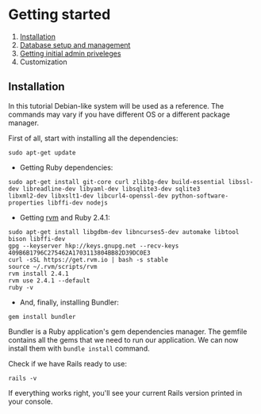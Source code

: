 # Getting started

1. [Installation](Getting_started.md)
2. [Database setup and management](Database.md)
3. [Getting initial admin priveleges](Privileges.md)
4. Customization

## Installation

In this tutorial Debian-like system will be used as a reference. The commands may vary if you have different OS or a different package manager. 

First of all, start with installing  all the dependencies:

`sudo apt-get update`
  

* Getting Ruby dependencies:

```
sudo apt-get install git-core curl zlib1g-dev build-essential libssl-dev libreadline-dev libyaml-dev libsqlite3-dev sqlite3
libxml2-dev libxslt1-dev libcurl4-openssl-dev python-software-properties libffi-dev nodejs
```

* Getting [rvm](https://rvm.io/) and Ruby 2.4.1:

```
sudo apt-get install libgdbm-dev libncurses5-dev automake libtool bison libffi-dev
gpg --keyserver hkp://keys.gnupg.net --recv-keys 409B6B1796C275462A1703113804BB82D39DC0E3
curl -sSL https://get.rvm.io | bash -s stable
source ~/.rvm/scripts/rvm
rvm install 2.4.1
rvm use 2.4.1 --default
ruby -v
```

* And, finally, installing Bundler:

`gem install bundler`

Bundler is a Ruby application's gem dependencies manager. The gemfile contains all the gems that we need to run our application. We can now install them with `bundle install` command.

Check if we have Rails ready to use:

`rails -v`


If everything works right, you'll see your current Rails version printed in your console.


